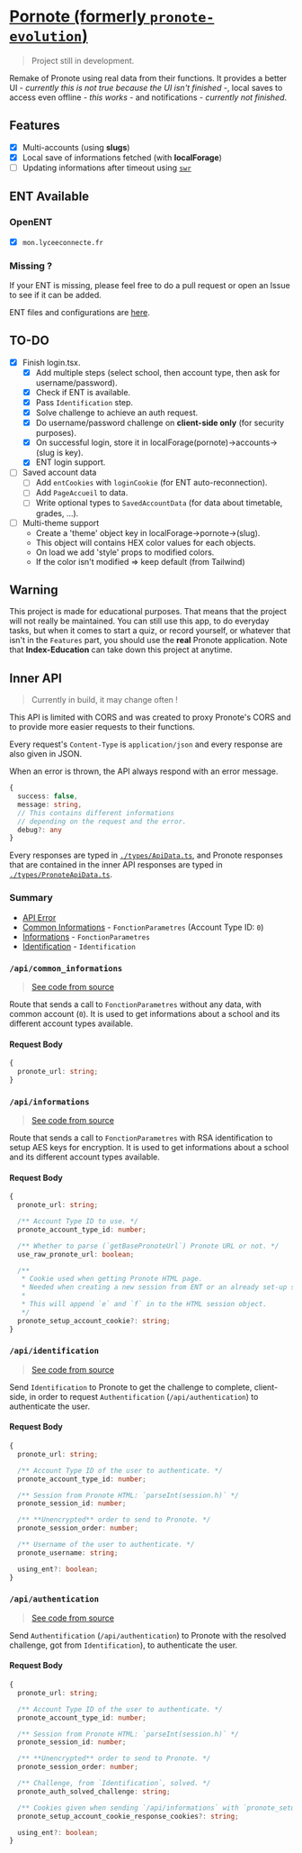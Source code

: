# [Pornote (formerly `pronote-evolution`)](https://pornote.vexcited.ml)

> Project still in development.

Remake of Pronote using real data from their functions.
It provides a better UI - *currently this is not true because the UI isn't finished* -,
local saves to access even offline - *this works* - and notifications - *currently not finished*.

## Features

- [x] Multi-accounts (using **slugs**)
- [x] Local save of informations fetched (with **localForage**)
- [ ] Updating informations after timeout using [`swr`](https://github.com/Vercel/swr)

## ENT Available

### OpenENT
  - [x] `mon.lyceeconnecte.fr`

### Missing ?

If your ENT is missing, please feel free to do a pull request or open
an Issue to see if it can be added.

ENT files and configurations are [here](./utils/api/cas).

## TO-DO

- [x] Finish login.tsx.
  - [x] Add multiple steps (select school, then account type, then ask for username/password).
  - [x] Check if ENT is available.
  - [x] Pass `Identification` step.
  - [x] Solve challenge to achieve an auth request.
  - [x] Do username/password challenge on **client-side only** (for security purposes).
  - [x] On successful login, store it in localForage(pornote)->accounts->(slug is key).
  - [x] ENT login support.
- [ ] Saved account data
  - [ ] Add `entCookies` with `loginCookie` (for ENT auto-reconnection).
  - [ ] Add `PageAccueil` to data.
  - [ ] Write optional types to `SavedAccountData` (for data about timetable, grades, ...).
- [ ] Multi-theme support
  - Create a 'theme' object key in localForage->pornote->(slug).
  - This object will contains HEX color values for each objects.
  - On load we add 'style' props to modified colors.
  - If the color isn't modified => keep default (from Tailwind) 

## Warning

This project is made for educational purposes.
That means that the project will not really be
maintained. You can still use this app, to do
everyday tasks, but when it comes to start a quiz,
or record yourself, or whatever that isn't in the
`Features` part, you should use the **real** Pronote
application. Note that **Index-Education** can take down
this project at anytime.

## Inner API

> Currently in build, it may change often !

This API is limited with CORS and was created to proxy Pronote's CORS
and to provide more easier requests to their functions.

Every request's `Content-Type` is `application/json` and every response are also given in JSON.

When an error is thrown, the API always respond with an error message.
```typescript
{
  success: false,
  message: string,
  // This contains different informations
  // depending on the request and the error.
  debug?: any
}
```

Every responses are typed in [`./types/ApiData.ts`](./types/ApiData.ts), and Pronote responses that are contained in the inner API responses are typed in [`./types/PronoteApiData.ts`](./types/PronoteApiData.ts).

### Summary

- [API Error](#api-error)
- [Common Informations](#apicommon_informations) - `FonctionParametres` (Account Type ID: `0`)
- [Informations](#apiinformations) - `FonctionParametres`
- [Identification](#apiidentification) - `Identification`

### `/api/common_informations`

> [See code from source](./pages/api/common_informations.ts)

Route that sends a call to `FonctionParametres` without any data, with common account (`0`).
It is used to get informations about a school and its different account types available.

#### Request Body

```typescript
{
  pronote_url: string;
}
```

### `/api/informations`

> [See code from source](./pages/api/informations.ts)

Route that sends a call to `FonctionParametres` with RSA identification to setup AES keys for encryption.
It is used to get informations about a school and its different account types available.

#### Request Body

```typescript
{
  pronote_url: string;

  /** Account Type ID to use. */
  pronote_account_type_id: number;

  /** Whether to parse (`getBasePronoteUrl`) Pronote URL or not. */
  use_raw_pronote_url: boolean;

  /**
   * Cookie used when getting Pronote HTML page.
   * Needed when creating a new session from ENT or an already set-up session.
   *
   * This will append `e` and `f` in to the HTML session object.
   */
  pronote_setup_account_cookie?: string;
}
```

### `/api/identification`

> [See code from source](./pages/api/identification.ts)

Send `Identification` to Pronote to get the challenge to complete, client-side,
in order to request `Authentification` (`/api/authentication`) to authenticate the user.

#### Request Body

```typescript
{
  pronote_url: string;

  /** Account Type ID of the user to authenticate. */
  pronote_account_type_id: number;

  /** Session from Pronote HTML: `parseInt(session.h)` */
  pronote_session_id: number;

  /** **Unencrypted** order to send to Pronote. */
  pronote_session_order: number;

  /** Username of the user to authenticate. */
  pronote_username: string;

  using_ent?: boolean;
}
```

### `/api/authentication`

> [See code from source](./pages/api/authentication.ts)

Send `Authentification` (`/api/authentication`) to Pronote with the resolved challenge, got from `Identification`), to authenticate the user.

#### Request Body

```typescript
{
  pronote_url: string;

  /** Account Type ID of the user to authenticate. */
  pronote_account_type_id: number;

  /** Session from Pronote HTML: `parseInt(session.h)` */
  pronote_session_id: number;

  /** **Unencrypted** order to send to Pronote. */
  pronote_session_order: number;

  /** Challenge, from `Identification`, solved. */
  pronote_auth_solved_challenge: string;

  /** Cookies given when sending `/api/informations` with `pronote_setup_account_cookie`. */
  pronote_setup_account_cookie_response_cookies?: string;

  using_ent?: boolean;
}
```